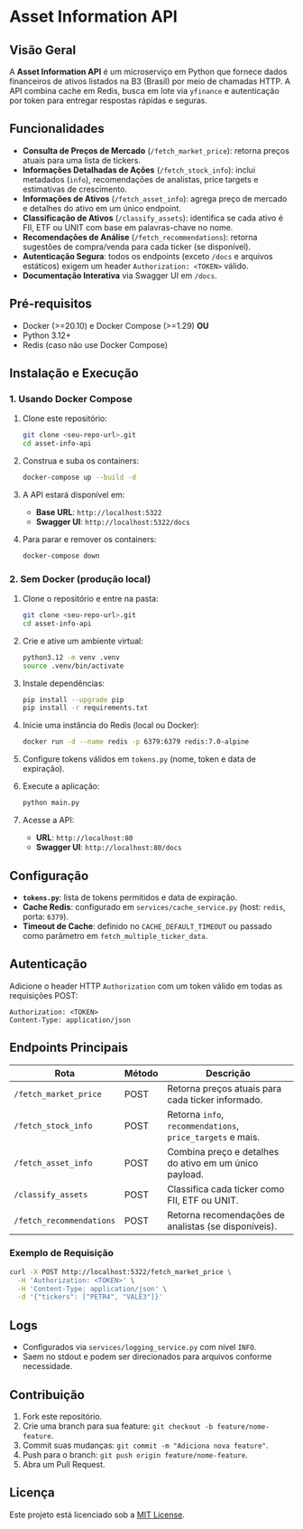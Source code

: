 # Asset Information API

## Visão Geral

A **Asset Information API** é um microserviço em Python que fornece dados financeiros de ativos listados na B3 (Brasil) por meio de chamadas HTTP. A API combina cache em Redis, busca em lote via `yfinance` e autenticação por token para entregar respostas rápidas e seguras.

## Funcionalidades

- **Consulta de Preços de Mercado** (`/fetch_market_price`): retorna preços atuais para uma lista de tickers.
- **Informações Detalhadas de Ações** (`/fetch_stock_info`): inclui metadados (`info`), recomendações de analistas, price targets e estimativas de crescimento.
- **Informações de Ativos** (`/fetch_asset_info`): agrega preço de mercado e detalhes do ativo em um único endpoint.
- **Classificação de Ativos** (`/classify_assets`): identifica se cada ativo é FII, ETF ou UNIT com base em palavras-chave no nome.
- **Recomendações de Análise** (`/fetch_recommendations`): retorna sugestões de compra/venda para cada ticker (se disponível).
- **Autenticação Segura**: todos os endpoints (exceto `/docs` e arquivos estáticos) exigem um header `Authorization: <TOKEN>` válido.
- **Documentação Interativa** via Swagger UI em `/docs`.

## Pré-requisitos

- Docker (>=20.10) e Docker Compose (>=1.29) **OU**
- Python 3.12+
- Redis (caso não use Docker Compose)

## Instalação e Execução

### 1. Usando Docker Compose

1. Clone este repositório:

   ```bash
   git clone <seu-repo-url>.git
   cd asset-info-api
   ```

2. Construa e suba os containers:

   ```bash
   docker-compose up --build -d
   ```

3. A API estará disponível em:

   - **Base URL**: `http://localhost:5322`
   - **Swagger UI**: `http://localhost:5322/docs`

4. Para parar e remover os containers:

   ```bash
   docker-compose down
   ```

### 2. Sem Docker (produção local)

1. Clone o repositório e entre na pasta:

   ```bash
   git clone <seu-repo-url>.git
   cd asset-info-api
   ```

2. Crie e ative um ambiente virtual:

   ```bash
   python3.12 -m venv .venv
   source .venv/bin/activate
   ```

3. Instale dependências:

   ```bash
   pip install --upgrade pip
   pip install -r requirements.txt
   ```

4. Inicie uma instância do Redis (local ou Docker):

   ```bash
   docker run -d --name redis -p 6379:6379 redis:7.0-alpine
   ```

5. Configure tokens válidos em `tokens.py` (nome, token e data de expiração).
6. Execute a aplicação:

   ```bash
   python main.py
   ```

7. Acesse a API:

   - **URL**: `http://localhost:80`
   - **Swagger UI**: `http://localhost:80/docs`

## Configuração

- **`tokens.py`**: lista de tokens permitidos e data de expiração.
- **Cache Redis**: configurado em `services/cache_service.py` (host: `redis`, porta: `6379`).
- **Timeout de Cache**: definido no `CACHE_DEFAULT_TIMEOUT` ou passado como parâmetro em `fetch_multiple_ticker_data`.

## Autenticação

Adicione o header HTTP `Authorization` com um token válido em todas as requisições POST:

```http
Authorization: <TOKEN>
Content-Type: application/json
```

## Endpoints Principais

| Rota                     | Método | Descrição                                                  |
| ------------------------ | ------ | ---------------------------------------------------------- |
| `/fetch_market_price`    | POST   | Retorna preços atuais para cada ticker informado.          |
| `/fetch_stock_info`      | POST   | Retorna `info`, `recommendations`, `price_targets` e mais. |
| `/fetch_asset_info`      | POST   | Combina preço e detalhes do ativo em um único payload.     |
| `/classify_assets`       | POST   | Classifica cada ticker como FII, ETF ou UNIT.              |
| `/fetch_recommendations` | POST   | Retorna recomendações de analistas (se disponíveis).       |

### Exemplo de Requisição

```bash
curl -X POST http://localhost:5322/fetch_market_price \
  -H 'Authorization: <TOKEN>' \
  -H 'Content-Type: application/json' \
  -d '{"tickers": ["PETR4", "VALE3"]}'
```

## Logs

- Configurados via `services/logging_service.py` com nível `INFO`.
- Saem no stdout e podem ser direcionados para arquivos conforme necessidade.

## Contribuição

1. Fork este repositório.
2. Crie uma branch para sua feature: `git checkout -b feature/nome-feature`.
3. Commit suas mudanças: `git commit -m "Adiciona nova feature"`.
4. Push para o branch: `git push origin feature/nome-feature`.
5. Abra um Pull Request.

## Licença

Este projeto está licenciado sob a [MIT License](LICENSE).
